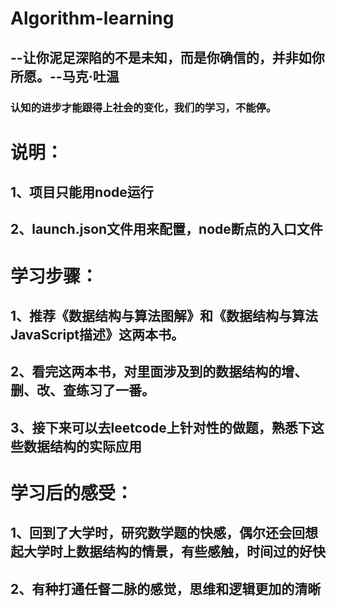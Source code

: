 # Algorithm-learning
 ## --让你泥足深陷的不是未知，而是你确信的，并非如你所愿。--马克·吐温
  ### 认知的进步才能跟得上社会的变化，我们的学习，不能停。
# 说明：
  ## 1、项目只能用node运行
  ## 2、launch.json文件用来配置，node断点的入口文件
# 学习步骤：
 ## 1、推荐《数据结构与算法图解》和《数据结构与算法JavaScript描述》这两本书。
 ## 2、看完这两本书，对里面涉及到的数据结构的增、删、改、查练习了一番。
 ## 3、接下来可以去leetcode上针对性的做题，熟悉下这些数据结构的实际应用
# 学习后的感受：
 ## 1、回到了大学时，研究数学题的快感，偶尔还会回想起大学时上数据结构的情景，有些感触，时间过的好快
 ## 2、有种打通任督二脉的感觉，思维和逻辑更加的清晰
